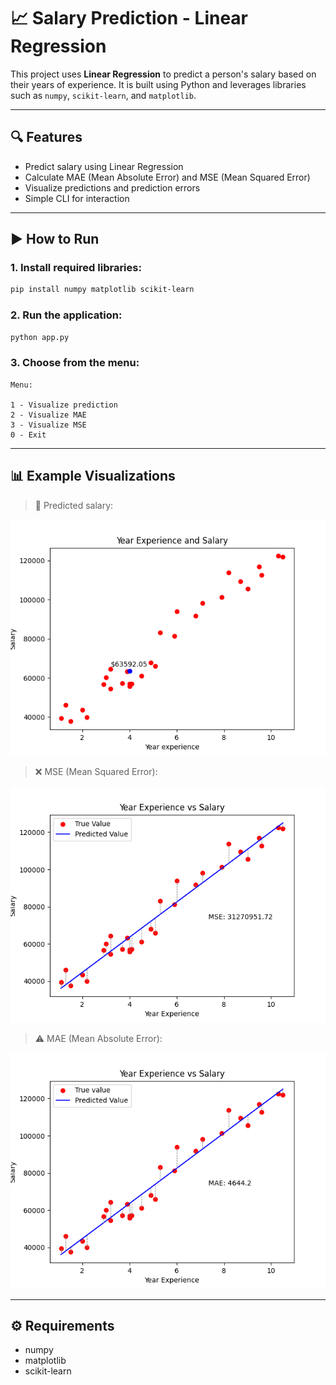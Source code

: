 # 📈 Salary Prediction - Linear Regression

This project uses **Linear Regression** to predict a person's salary based on their years of experience. It is built using Python and leverages libraries such as `numpy`, `scikit-learn`, and `matplotlib`.

---

## 🔍 Features

- Predict salary using Linear Regression  
- Calculate MAE (Mean Absolute Error) and MSE (Mean Squared Error)  
- Visualize predictions and prediction errors  
- Simple CLI for interaction

---

## ▶️ How to Run

### 1. Install required libraries:

```bash
pip install numpy matplotlib scikit-learn
```

### 2. Run the application:

```bash
python app.py
```

### 3. Choose from the menu:

```
Menu:

1 - Visualize prediction  
2 - Visualize MAE  
3 - Visualize MSE  
0 - Exit
```

---

## 📊 Example Visualizations

> 🎯 Predicted salary:

![prediction](visualizations/prediction.png)

> ❌ MSE (Mean Squared Error):

![MSE](visualizations/MSE.png)

> ⚠️ MAE (Mean Absolute Error):

![MAE](visualizations/MAE.png)

---

## ⚙️ Requirements

- numpy  
- matplotlib  
- scikit-learn
